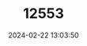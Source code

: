 ---
title: "12553"
category: "Macaca maura"
draft: false
date: 2024-02-22 13:03:50
languages:
  English: ["Celebes Macaque", "Moor Macaque"]
  Indonesian: ["Ceba"]
  Makasar: ["Darre"]
  Spanish; Castilian: ["Macaca Mora"]
  French: ["Macaque Maure"]
  German: ["Mohrenmakak"]
---
